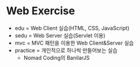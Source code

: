 # Web Exercise
- edu = Web Client 실습(HTML, CSS, JavaScript)
- sedu = Web Server 실습(Servlet 이용)
- mvc = MVC 패턴을 이용한 Web Client&Server 실습
- practice = 개인적으로 하나씩 만들어보는 실습
  - Nomad Coding의 BanilarJS
